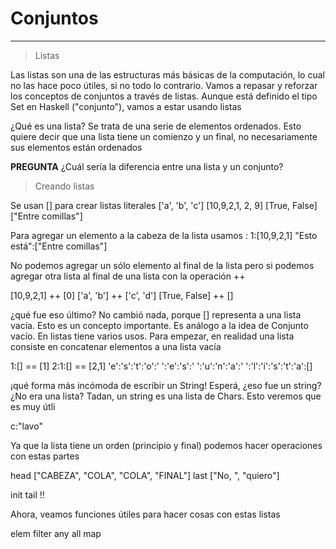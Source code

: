 # Conjuntos

* * *

> Listas

Las listas son una de las estructuras más básicas de la computación, lo cual no las hace poco útiles, si no todo lo contrario. Vamos a repasar y reforzar los conceptos de conjuntos a través de listas. Aunque está definido el tipo Set en Haskell ("conjunto"), vamos a estar usando listas 


¿Qué es una lista? Se trata de una serie de elementos ordenados. Esto quiere decir que una lista tiene un comienzo y un final, no necesariamente sus elementos están ordenados


**PREGUNTA**
¿Cuál sería la diferencia entre una lista y un conjunto?


> Creando listas

Se usan [] para crear listas literales
['a', 'b', 'c']
[10,9,2,1, 2, 9]
[True, False]
["Entre comillas"]

Para agregar un elemento a la cabeza de la lista usamos :
1:[10,9,2,1]
"Esto está":["Entre comillas"]

No podemos agregar un sólo elemento al final de la lista pero si podemos agregar otra lista al final de una lista con la operación ++

[10,9,2,1] ++ [0]
['a', 'b'] ++ ['c', 'd']
[True, False] ++ []

¿qué fue eso último? No cambió nada, porque [] representa a una lista vacía. Esto es un concepto importante. Es análogo a la idea de Conjunto vacío. En listas tiene varios usos. Para empezar, en realidad una lista consiste en concatenar elementos a una lista vacía

1:[] == [1]
2:1:[] == [2,1]
'e':'s':'t':'o':' ':'e':'s':' ':'u':'n':'a':' ':'l':'i':'s':'t':'a':[]

¡qué forma más incómoda de escribir un String! Esperá, ¿eso fue un string? ¿No era una lista? Tadan, un string es una lista de Chars. Esto veremos que es muy útli

c:"lavo"

Ya que la lista tiene un orden (principio y final) podemos hacer operaciones con estas partes

head ["CABEZA", "COLA", "COLA", "FINAL"]
last ["No, ", "quiero"]

init
tail
!!

Ahora, veamos funciones útiles para hacer cosas con estas listas

elem
filter
any
all
map



